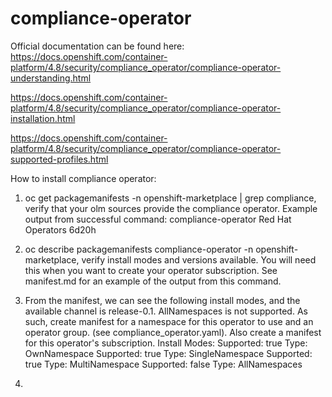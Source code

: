 # compliance-operator

Official documentation can be found here: 
https://docs.openshift.com/container-platform/4.8/security/compliance_operator/compliance-operator-understanding.html

https://docs.openshift.com/container-platform/4.8/security/compliance_operator/compliance-operator-installation.html

https://docs.openshift.com/container-platform/4.8/security/compliance_operator/compliance-operator-supported-profiles.html


How to install compliance operator:

1. oc get packagemanifests -n openshift-marketplace | grep compliance, verify that your olm sources provide the compliance operator.  Example output from successful command:
compliance-operator                                  Red Hat Operators     6d20h

2. oc describe packagemanifests compliance-operator -n openshift-marketplace, verify install modes and versions available.  You will need this when you want to create your operator subscription. See manifest.md for an example of the output from this command.  

3.  From the manifest, we can see the following install modes, and the available channel is release-0.1.  AllNamespaces is not supported.  As such, create manifest for a namespace for this operator to use and an operator group. (see compliance_operator.yaml).  Also create a manifest for this operator's subscription.
      Install Modes:
        Supported:  true
        Type:       OwnNamespace
        Supported:  true
        Type:       SingleNamespace
        Supported:  true
        Type:       MultiNamespace
        Supported:  false
        Type:       AllNamespaces

4.  